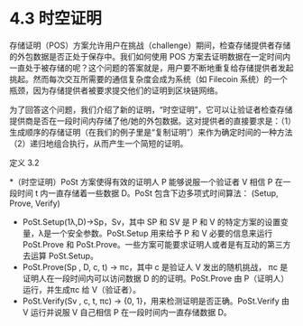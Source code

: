 # 4.3 时空证明

存储证明（POS）方案允许用户在挑战（challenge）期间，检查存储提供者存储的外包数据是否正处于保存中。我们如何使用 POS 方案去证明数据在一定时间内一直处于被存储的呢？这个问题的答案就是，用户要不断地重复给存储提供者发起挑起。然而每次交互所需要的通信复杂度会成为系统（如 Filecoin 系统）的一个瓶颈，因为存储提供者被要求提交他们的证明到区块链网络。

为了回答这个问题，我们介绍了新的证明，“时空证明”，它可以让验证者检查存储提供商是否在一段时间内存储了他/她的外包数据。这对提供者的直接要求是：（1）生成顺序的存储证明（在我们的例子里是“复制证明”）来作为确定时间的一种方法 （2）递归地组合执行，从而产生一个简短的证明。

定义 3.2

*（时空证明）PoSt 方案使得有效的证明人 P 能够说服一个验证者 V 相信 P 在一段时间 t 内一直存储着一些数据 D。PoSt 包含下边多项式时间算法： (Setup, Prove, Verify)

*   PoSt.Setup(1λ,D)->Sp，Sv，其中 SP 和 SV 是 P 和 V 的特定方案的设置变量，λ是一个安全参数。PoSt.Setup 用来给予 P 和 V 必要的信息来运行 PoSt.Prove 和 PoSt.Prove。一些方案可能要求证明人或者是有互动的第三方去运算 PoSt.Setup。
*   PoSt.Prove(Sp , D, c, t) → πc，其中 c 是验证人 V 发出的随机挑战， πc 是证明人在一段时间内可以访问数据 D 的的证明。PoSt.Prove 由 P（证明人）运行，并生成πc 给 V（验证者）。
*   PoSt.Verify(Sv , c, t, πc) → {0, 1}，用来检测证明是否正确。PoSt.Verify 由 V 运行并说服 V 自己相信 P 在一段时间内一直存储数据 D。